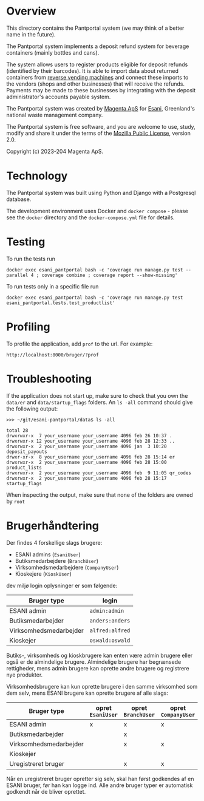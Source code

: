 <!--
SPDX-FileCopyrightText: 2023 Magenta ApS <info@magenta.dk>

SPDX-License-Identifier: MPL-2.0
-->

# Overview

This directory contains the Pantportal system  (we may think of a better
name in the future).

The Pantportal system implements a deposit refund system for beverage
containers (mainly bottles and cans).

The system allows users to register products eligible for deposit
refunds (identified by their barcodes). It is able to import data about
returned containers from
[reverse vending machines](https://en.wikipedia.org/wiki/Reverse_vending_machine)
and connect these imports to the vendors (shops and other businesses) that will
receive the refunds. Payments may be made to these businesses by integrating
with the deposit administrator's accounts payable system.

The Pantportal system was created by [Magenta ApS](https://www.magenta.dk/)
for [Esani](https://esani.gl/), Greenland's national waste management company.

The Pantportal system is free software, and you are welcome to use,
study, modify and share it under the terms of the
[Mozilla Public License](https://www.mozilla.org/en-US/MPL/2.0/), version 2.0.

Copyright (c) 2023-204 Magenta ApS.

# Technology

The Pantportal system was built using Python and Django with a
Postgresql database.

The development environment uses Docker and `docker compose` - please
see the `docker` directory and the `docker-compose.yml` file for
details.


# Testing
To run the tests run
```
docker exec esani_pantportal bash -c 'coverage run manage.py test --parallel 4 ; coverage combine ; coverage report --show-missing'
```

To run tests only in a specific file run
```
docker exec esani_pantportal bash -c 'coverage run manage.py test esani_pantportal.tests.test_productlist'
```

# Profiling
To profile the application, add `prof` to the url. For example:
```
http://localhost:8000/bruger/?prof
```

# Troubleshooting
If the application does not start up, make sure to check that you own the `data/er` and
`data/startup_flags` folders. An `ls -all` command should give the following output:

```
>>> ~/git/esani-pantportal/data$ ls -all

total 28
drwxrwxr-x  7 your_username your_username 4096 feb 26 10:37 .
drwxrwxr-x 12 your_username your_username 4096 feb 28 12:33 ..
drwxrwxr-x  2 your_username your_username 4096 jan  3 10:20 deposit_payouts
drwxr-xr-x  8 your_username your_username 4096 feb 28 15:14 er
drwxrwxr-x  2 your_username your_username 4096 feb 28 15:00 product_lists
drwxrwxr-x  2 your_username your_username 4096 feb  9 11:05 qr_codes
drwxrwxr-x  2 your_username your_username 4096 feb 28 15:17 startup_flags
```

When inspecting the output, make sure that none of the folders are owned by `root`

# Brugerhåndtering
Der findes 4 forskellige slags brugere:
- ESANI admins (`EsaniUser`)
- Butiksmedarbejdere (`BranchUser`)
- Virksomhedsmedarbejdere (`CompanyUser`)
- Kioskejere (`KioskUser`)

dev miljø login oplysninger er som følgende:

| Bruger type             | login            |
|-------------------------|------------------|
| ESANI admin             | `admin:admin`    |
| Butiksmedarbejder       | `anders:anders`  |
| Virksomhedsmedarbejder  | `alfred:alfred`  |
| Kioskejer               | `oswald:oswald`  |

Butiks-, virksomheds og kioskbrugere kan enten være admin brugere eller også er de
almindelige brugere. Almindelige brugere har begrænsede rettigheder, mens admin brugere
kan oprette andre brugere og registrere nye produkter.

Virksomhedsbrugere kan kun oprette brugere i den samme virksomhed som dem selv, mens
ESANI brugere kan oprette brugere af alle slags:

| Bruger type             | opret `EsaniUser` | opret `BranchUser` | opret `CompanyUser` | opret `KioskUser` |
|-------------------------|---|---|----|----|
| ESANI admin             | x | x | x  | x  |
| Butiksmedarbejder       |   | x |    |    |
| Virksomhedsmedarbejder  |   | x | x  |    |
| Kioskejer               |   |   |    | x  |
| Uregistreret bruger     |   | x | x  | x  |

Når en uregistreret bruger opretter sig selv, skal han først godkendes af en ESANI
bruger, før han kan logge ind. Alle andre bruger typer er automatisk godkendt når de
bliver oprettet.

